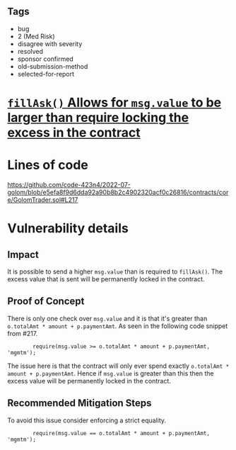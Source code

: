 ## Tags

- bug
- 2 (Med Risk)
- disagree with severity
- resolved
- sponsor confirmed
- old-submission-method
- selected-for-report

# [`fillAsk()` Allows for `msg.value` to be larger than require locking the excess in the contract](https://github.com/code-423n4/2022-07-golom-findings/issues/75) 

# Lines of code

https://github.com/code-423n4/2022-07-golom/blob/e5efa8f9d6dda92a90b8b2c4902320acf0c26816/contracts/core/GolomTrader.sol#L217


# Vulnerability details

## Impact

It is possible to send a higher `msg.value` than is required to `fillAsk()`. The excess value that is sent will be permanently locked in the contract.

## Proof of Concept

There is only one check over `msg.value` and it is that it's greater than `o.totalAmt * amount + p.paymentAmt`. As seen in the following code snippet from #217.
```solidity
        require(msg.value >= o.totalAmt * amount + p.paymentAmt, 'mgmtm');
```

The issue here is that the contract will only ever spend exactly `o.totalAmt * amount + p.paymentAmt`. Hence if `msg.value` is greater than this then the excess value will be permanently locked in the contract.

## Recommended Mitigation Steps

To avoid this issue consider enforcing a strict equality. 

```solidity
        require(msg.value == o.totalAmt * amount + p.paymentAmt, 'mgmtm');
```

